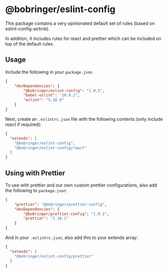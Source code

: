 # @bobringer/eslint-config

This package contains a very opinionated default set of rules (based on eslint-config-airbnb).

In addition, it includes rules for react and prettier which can be included on top of the default
rules.

## Usage
Include the following in your `package.json`
```json
{
    "devDependencies": {
        "@bobringer/eslint-config": "1.0.5",
        "babel-eslint": "10.0.2",
        "eslint": "5.16.0"
    }
}
```

Next, create an `.eslintrc.json` file with the following contents (only include react if required):
```json
{
  "extends": [
    "@bobringer/eslint-config",
    "@bobringer/eslint-config/react"
  ]
}
``` 

## Using with Prettier
To use with prettier and our own custom prettier configurations, also add the following
to `package.json`:
```json
{
    "prettier": "@bobringer/prettier-config",
    "devDependencies": {
        "@bobringer/prettier-config": "1.0.2",
        "prettier": "1.18.2"
    }
}
```


And in your `.eslintrc.json`, also add this to your extends array:
```json
{
  "extends": [
    "@bobringer/eslint-config/prettier"
  ]
}
```
